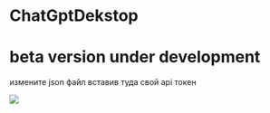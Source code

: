 # ChatGptDekstop
<h1>beta version under development</h1>
<p>измените json файл вставив туда свой api токен</p>
<img src="[https://ibb.co/xGtJzj7](https://i.postimg.cc/fy4FtYMp/image.png)https://i.postimg.cc/fy4FtYMp/image.png"/>
